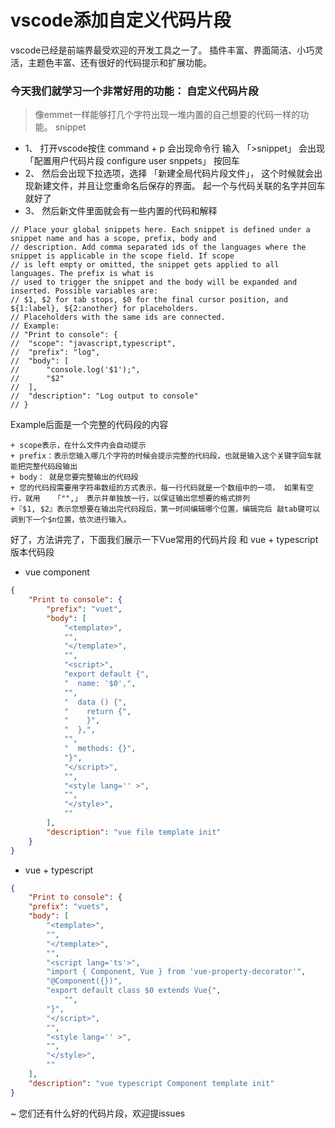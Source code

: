 # vscode添加自定义代码片段

vscode已经是前端界最受欢迎的开发工具之一了。
插件丰富、界面简洁、小巧灵活，主题色丰富、还有很好的代码提示和扩展功能。

### 今天我们就学习一个非常好用的功能： **自定义代码片段**
> 像emmet一样能够打几个字符出现一堆内置的自己想要的代码一样的功能。 snippet

+ 1、 打开vscode按住 command + p 会出现命令行   输入 「>snippet」      会出现 「配置用户代码片段  configure user snppets」 按回车
+ 2、 然后会出现下拉选项，选择 「新建全局代码片段文件」， 这个时候就会出现新建文件，并且让您重命名后保存的界面。 起一个与代码关联的名字并回车就好了
+ 3、 然后新文件里面就会有一些内置的代码和解释

```
// Place your global snippets here. Each snippet is defined under a snippet name and has a scope, prefix, body and 
// description. Add comma separated ids of the languages where the snippet is applicable in the scope field. If scope 
// is left empty or omitted, the snippet gets applied to all languages. The prefix is what is 
// used to trigger the snippet and the body will be expanded and inserted. Possible variables are: 
// $1, $2 for tab stops, $0 for the final cursor position, and ${1:label}, ${2:another} for placeholders. 
// Placeholders with the same ids are connected.
// Example:
// "Print to console": {
// 	"scope": "javascript,typescript",
// 	"prefix": "log",
// 	"body": [
// 		"console.log('$1');",
// 		"$2"
// 	],
// 	"description": "Log output to console"
// }
```

Example后面是一个完整的代码段的内容

	+ scope表示，在什么文件内会自动提示
	+ prefix：表示您输入哪几个字符的时候会提示完整的代码段，也就是输入这个关键字回车就能把完整代码段输出
	+ body： 就是您要完整输出的代码段
	+ 您的代码段需要用字符串数组的方式表示，每一行代码就是一个数组中的一项， 如果有空行，就用   「"",」 表示并单独放一行，以保证输出您想要的格式排列
	+『$1, $2』表示您想要在输出完代码段后，第一时间编辑哪个位置，编辑完后 敲tab键可以调到下一个$n位置，依次进行输入。

好了，方法讲完了，下面我们展示一下Vue常用的代码片段  和 vue + typescript 版本代码段
+ vue component
```json
{
    "Print to console": {
        "prefix": "vuet",
        "body": [
            "<template>",
            "",
            "</template>",
            "",
            "<script>",
            "export default {",
            "  name: '$0',",
            "",
            "  data () {",
            "    return {",
            "    }",
            "  },",
            "",
            "  methods: {}",
            "}",
            "</script>",
            "",
            "<style lang='' >",
            "",
            "</style>",
            ""
        ],
        "description": "vue file template init"
    }
}
```

+ vue + typescript
```json
{
	"Print to console": {
	"prefix": "vuets",
	"body": [
		"<template>",
		"",
		"</template>",
		"",
		"<script lang='ts'>",
		"import { Component, Vue } from 'vue-property-decorator'",
		"@Component({})",
		"export default class $0 extends Vue{",
			"",
		"}",
		"</script>",
		"",
		"<style lang='' >",
		"",
		"</style>",
		""
	],
	"description": "vue typescript Component template init"
}
```

~ 您们还有什么好的代码片段，欢迎提issues
